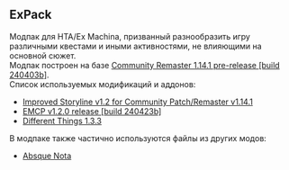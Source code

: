## ExPack  


Модпак для HTA/Ex Machina, призванный разнообразить игру различными квестами и иными активностями, не влияющими на основной сюжет.  
Модпак построен на базе [Community Remaster 1.14.1 pre-release [build 240403b]](https://github.com/DeusExMachinaTeam/EM-CommunityPatch/tree/v1.14.1-240403a).  
Список используемых модификаций и аддонов:  
* [Improved Storyline v1.2 for Community Patch/Remaster v1.14.1](https://github.com/zatinu322/ImprovedStoryline/)
* [EMCP v1.2.0 release [build 240423b]](https://github.com/lineisover/ExtraMachinesCP)
* [Different Things 1.3.3](https://github.com/MrKarfen/Different-Things)

В модпаке также частично используются файлы из других модов:
* [Absque Nota](https://www.moddb.com/mods/absquenota/downloads/beta-075)
